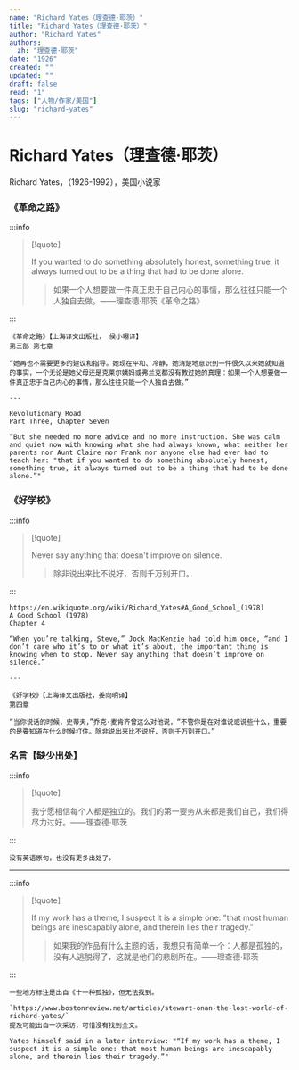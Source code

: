 ```yaml
---
name: "Richard Yates（理查德·耶茨）"
title: "Richard Yates（理查德·耶茨）"
author: "Richard Yates"
authors:
  zh: "理查德·耶茨"
date: "1926"
created: ""
updated: ""
draft: false
read: "1"
tags: ["人物/作家/美国"]
slug: "richard-yates"
---
```


# Richard Yates（理查德·耶茨）

Richard Yates，（1926-1992），美国小说家

### 《革命之路》

:::info

> [!quote]
>
> If you wanted to do something absolutely honest, something true, it always turned out to be a thing that had to be done alone.
>
> > 如果一个人想要做一件真正忠于自己内心的事情，那么往往只能一个人独自去做。——理查德·耶茨《革命之路》

:::

```
《革命之路》【上海译文出版社， 侯小翊译】
第三部 第七章

“她再也不需要更多的建议和指导。她现在平和、冷静，她清楚地意识到一件很久以来她就知道的事实，一个无论是她父母还是克莱尔姨妈或弗兰克都没有教过她的真理：如果一个人想要做一件真正忠于自己内心的事情，那么往往只能一个人独自去做。”

---

Revolutionary Road
Part Three, Chapter Seven

“But she needed no more advice and no more instruction. She was calm and quiet now with knowing what she had always known, what neither her parents nor Aunt Claire nor Frank nor anyone else had ever had to teach her: "that if you wanted to do something absolutely honest, something true, it always turned out to be a thing that had to be done alone.”"
```

### 《好学校》

:::info

> [!quote]
>
> Never say anything that doesn't improve on silence.
>
> > 除非说出来比不说好，否则千万别开口。

:::

```
https://en.wikiquote.org/wiki/Richard_Yates#A_Good_School_(1978)
A Good School (1978)
Chapter 4

“When you’re talking, Steve,” Jock MacKenzie had told him once, “and I don’t care who it’s to or what it’s about, the important thing is knowing when to stop. Never say anything that doesn’t improve on silence.”

---

《好学校》【上海译文出版社，姜向明译】
第四章

“当你说话的时候，史蒂夫，”乔克·麦肯齐曾这么对他说，“不管你是在对谁说或说些什么，重要的是要知道在什么时候打住。除非说出来比不说好，否则千万别开口。”

```

### 名言【缺少出处】

:::info

> [!quote]
>
> 我宁愿相信每个人都是独立的。我们的第一要务从来都是我们自己，我们得尽力过好。——理查德·耶茨

:::

```
没有英语原句，也没有更多出处了。
```

---

:::info

> [!quote]
>
> If my work has a theme, I suspect it is a simple one: "that most human beings are inescapably alone, and therein lies their tragedy."
>
> > 如果我的作品有什么主题的话，我想只有简单一个：人都是孤独的，没有人逃脱得了，这就是他们的悲剧所在。——理查德·耶茨

:::

```
一些地方标注是出自《十一种孤独》，但无法找到。

`https://www.bostonreview.net/articles/stewart-onan-the-lost-world-of-richard-yates/`
提及可能出自一次采访，可惜没有找到全文。

Yates himself said in a later interview: "“If my work has a theme, I suspect it is a simple one: that most human beings are inescapably alone, and therein lies their tragedy.”"

```
